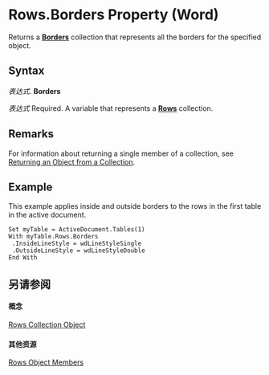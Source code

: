 
# Rows.Borders Property (Word)

Returns a  **[Borders](6dd1d4cc-2dcf-22c7-a299-4721a5543ba3.md)** collection that represents all the borders for the specified object.


## Syntax

 _表达式_. **Borders**

 _表达式_ Required. A variable that represents a **[Rows](cd83d0ef-f743-1886-54de-497017c5f542.md)** collection.


## Remarks

For information about returning a single member of a collection, see [Returning an Object from a Collection](28f76384-f495-9640-a7c8-10ada3fac727.md).




## Example

This example applies inside and outside borders to the rows in the first table in the active document.


```
Set myTable = ActiveDocument.Tables(1) 
With myTable.Rows.Borders 
 .InsideLineStyle = wdLineStyleSingle 
 .OutsideLineStyle = wdLineStyleDouble 
End With
```


## 另请参阅


#### 概念


[Rows Collection Object](cd83d0ef-f743-1886-54de-497017c5f542.md)
#### 其他资源


[Rows Object Members](http://msdn.microsoft.com/library/161b0ab1-9763-3095-9152-07d6536c0fa4%28Office.15%29.aspx)